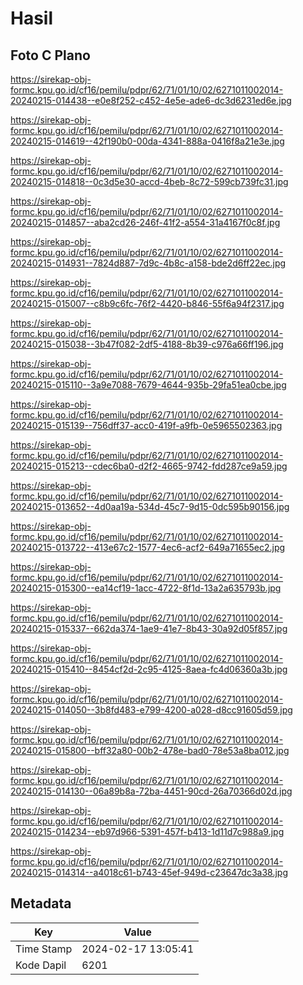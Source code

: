 # Hasil

## Foto C Plano

https://sirekap-obj-formc.kpu.go.id/cf16/pemilu/pdpr/62/71/01/10/02/6271011002014-20240215-014438--e0e8f252-c452-4e5e-ade6-dc3d6231ed6e.jpg

https://sirekap-obj-formc.kpu.go.id/cf16/pemilu/pdpr/62/71/01/10/02/6271011002014-20240215-014619--42f190b0-00da-4341-888a-0416f8a21e3e.jpg

https://sirekap-obj-formc.kpu.go.id/cf16/pemilu/pdpr/62/71/01/10/02/6271011002014-20240215-014818--0c3d5e30-accd-4beb-8c72-599cb739fc31.jpg

https://sirekap-obj-formc.kpu.go.id/cf16/pemilu/pdpr/62/71/01/10/02/6271011002014-20240215-014857--aba2cd26-246f-41f2-a554-31a4167f0c8f.jpg

https://sirekap-obj-formc.kpu.go.id/cf16/pemilu/pdpr/62/71/01/10/02/6271011002014-20240215-014931--7824d887-7d9c-4b8c-a158-bde2d6ff22ec.jpg

https://sirekap-obj-formc.kpu.go.id/cf16/pemilu/pdpr/62/71/01/10/02/6271011002014-20240215-015007--c8b9c6fc-76f2-4420-b846-55f6a94f2317.jpg

https://sirekap-obj-formc.kpu.go.id/cf16/pemilu/pdpr/62/71/01/10/02/6271011002014-20240215-015038--3b47f082-2df5-4188-8b39-c976a66ff196.jpg

https://sirekap-obj-formc.kpu.go.id/cf16/pemilu/pdpr/62/71/01/10/02/6271011002014-20240215-015110--3a9e7088-7679-4644-935b-29fa51ea0cbe.jpg

https://sirekap-obj-formc.kpu.go.id/cf16/pemilu/pdpr/62/71/01/10/02/6271011002014-20240215-015139--756dff37-acc0-419f-a9fb-0e5965502363.jpg

https://sirekap-obj-formc.kpu.go.id/cf16/pemilu/pdpr/62/71/01/10/02/6271011002014-20240215-015213--cdec6ba0-d2f2-4665-9742-fdd287ce9a59.jpg

https://sirekap-obj-formc.kpu.go.id/cf16/pemilu/pdpr/62/71/01/10/02/6271011002014-20240215-013652--4d0aa19a-534d-45c7-9d15-0dc595b90156.jpg

https://sirekap-obj-formc.kpu.go.id/cf16/pemilu/pdpr/62/71/01/10/02/6271011002014-20240215-013722--413e67c2-1577-4ec6-acf2-649a71655ec2.jpg

https://sirekap-obj-formc.kpu.go.id/cf16/pemilu/pdpr/62/71/01/10/02/6271011002014-20240215-015300--ea14cf19-1acc-4722-8f1d-13a2a635793b.jpg

https://sirekap-obj-formc.kpu.go.id/cf16/pemilu/pdpr/62/71/01/10/02/6271011002014-20240215-015337--662da374-1ae9-41e7-8b43-30a92d05f857.jpg

https://sirekap-obj-formc.kpu.go.id/cf16/pemilu/pdpr/62/71/01/10/02/6271011002014-20240215-015410--8454cf2d-2c95-4125-8aea-fc4d06360a3b.jpg

https://sirekap-obj-formc.kpu.go.id/cf16/pemilu/pdpr/62/71/01/10/02/6271011002014-20240215-014050--3b8fd483-e799-4200-a028-d8cc91605d59.jpg

https://sirekap-obj-formc.kpu.go.id/cf16/pemilu/pdpr/62/71/01/10/02/6271011002014-20240215-015800--bff32a80-00b2-478e-bad0-78e53a8ba012.jpg

https://sirekap-obj-formc.kpu.go.id/cf16/pemilu/pdpr/62/71/01/10/02/6271011002014-20240215-014130--06a89b8a-72ba-4451-90cd-26a70366d02d.jpg

https://sirekap-obj-formc.kpu.go.id/cf16/pemilu/pdpr/62/71/01/10/02/6271011002014-20240215-014234--eb97d966-5391-457f-b413-1d11d7c988a9.jpg

https://sirekap-obj-formc.kpu.go.id/cf16/pemilu/pdpr/62/71/01/10/02/6271011002014-20240215-014314--a4018c61-b743-45ef-949d-c23647dc3a38.jpg


## Metadata

| Key        | Value               |
| ---------- | ------------------- |
| Time Stamp | 2024-02-17 13:05:41 |
| Kode Dapil | 6201                |



